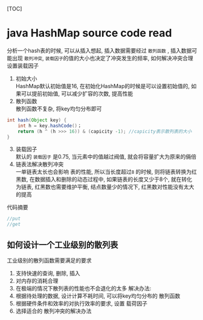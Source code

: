 [TOC]

# java HashMap source code read
分析一个hash表的时候, 可以从插入想起, 插入数据需要经过 `散列函数` , 插入数据可能出现 `散列冲突`,  `装载因子`的值的大小也决定了冲突发生的频率, 如何解决冲突合理设置装载因子  

1. 初始大小  
HashMap默认初始值是16, 在初始化HashMap的时候是可以设置初始值的, 如果可以提前初始值, 可以减少扩容的次数, 提高性能  
2. 散列函数  
散列函数不复杂, 将key均匀分布即可
```java
int hash(Object key) {
    int h = key.hashCode()；
    return (h ^ (h >>> 16)) & (capicity -1); //capicity表示散列表的大小
}
```
3. 装载因子  
默认的 `装载因子` 是0.75, 当元素中的值越过阀值, 就会将容量扩大为原来的倆倍  
4. 链表法解决散列冲突  
一单链表太长也会影响 表的性能, 所以当长度超过`8` 的时候, 则将链表转换为红黑数, 在数据插入和删除的动态过程中, 如果链表的长度又少于8个, 就在转化为链表,  红黑数也需要维护平衡, 结点数量少的情况下, 红黑数对性能没有太大的提高

代码摘要
```java
//put
//get
```

## 如何设计一个工业级别的散列表
工业级别的散列函数需要满足的要求
1.  支持快速的查询, 删除, 插入
2.  对内存的消耗合理
3.  在极端的情况下散列表的性能也不会退化的太多
解决办法: 
1. 根据待处理的数据, 设计计算不耗时间, 可以将key均匀分布的 散列函数
2. 根据硬件条件和效率的对执行效率的要求, 设置 载荷因子
3. 选择适合的 散列冲突的解决办法